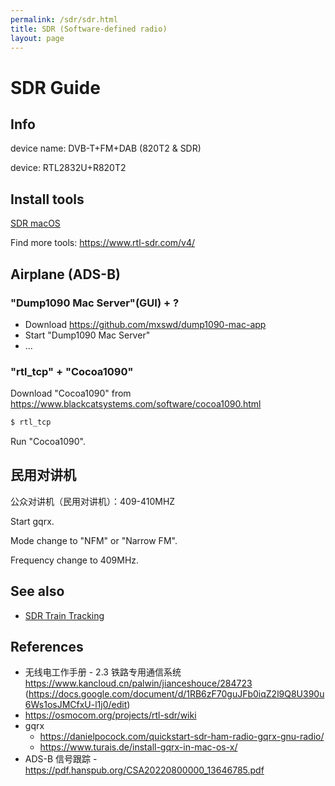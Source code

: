 ```yaml
---
permalink: /sdr/sdr.html
title: SDR (Software-defined radio)
layout: page
---
```


# SDR Guide

## Info

device name: DVB-T+FM+DAB (820T2 & SDR)

device: RTL2832U+R820T2

## Install tools

[SDR macOS](sdr-macos.html)

Find more tools: https://www.rtl-sdr.com/v4/

## Airplane (ADS-B)

### "Dump1090 Mac Server"(GUI) + ?

- Download https://github.com/mxswd/dump1090-mac-app
- Start "Dump1090 Mac Server"
- ...

### "rtl_tcp" + "Cocoa1090"

Download "Cocoa1090" from https://www.blackcatsystems.com/software/cocoa1090.html

```sh
$ rtl_tcp
```

Run "Cocoa1090".

## 民用对讲机

公众对讲机（民用对讲机）：409-410MHZ

Start gqrx.

Mode change to "NFM" or "Narrow FM".

Frequency change to 409MHz.

## See also

- [SDR Train Tracking](/sdr/sdr-train.html)

## References

- 无线电工作手册 - 2.3 铁路专用通信系统 https://www.kancloud.cn/palwin/jianceshouce/284723 (https://docs.google.com/document/d/1RB6zF70guJFb0iqZ2l9Q8U390u6Ws1osJMCfxU-l1j0/edit)
- https://osmocom.org/projects/rtl-sdr/wiki
- gqrx
  - https://danielpocock.com/quickstart-sdr-ham-radio-gqrx-gnu-radio/
  - https://www.turais.de/install-gqrx-in-mac-os-x/
- ADS-B 信号跟踪 - https://pdf.hanspub.org/CSA20220800000_13646785.pdf
